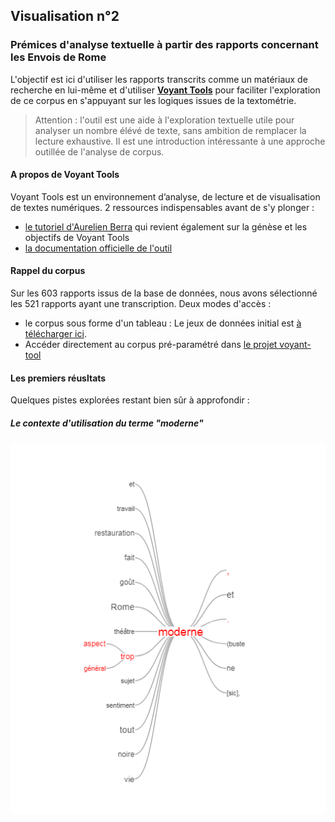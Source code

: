 ## Visualisation n°2
### Prémices d'analyse textuelle à partir des rapports concernant les Envois de Rome

L'objectif est ici d'utiliser les rapports transcrits comme un matériaux de recherche en lui-même et d'utiliser [**Voyant Tools**](http://voyant.tools.huma-num.fr) pour faciliter l'exploration de ce corpus en s'appuyant sur les logiques issues de la textométrie.

> Attention : l'outil est une aide à l'exploration textuelle utile pour analyser un nombre élévé de texte, sans ambition de remplacer la lecture exhaustive. Il est une introduction intéressante à une approche outillée de l'analyse de corpus.


#### A propos de Voyant Tools
Voyant Tools est un environnement d’analyse, de lecture et de visualisation de textes numériques.
2 ressources indispensables avant de s'y plonger :
* [le tutoriel d'Aurelien Berra](https://github.com/aurelberra/voyant_tools/blob/master/tutorial/voyant_tools_intro_fr.md) qui revient également sur la génèse et les objectifs de Voyant Tools
* [la documentation officielle de l'outil](http://voyant.tools.huma-num.fr/docs/#!/guide/start)

#### Rappel du corpus

Sur les 603 rapports issus de la base de données, nous avons sélectionné les 521 rapports ayant une transcription.
Deux modes d'accès :
* le corpus sous forme d'un tableau : Le jeux de données initial est [à télécharger ici](./datasets/Export_EnvoisdeRome_Rapports_20190325.csv).
* Accéder directement au corpus pré-paramétré dans [le projet voyant-tool](http://voyant.tools.huma-num.fr/?corpus=9f0929de55123b653c9475a6be733db4)

#### Les premiers réusltats

Quelques pistes explorées restant bien sûr à approfondir :

##### Le contexte d'utilisation du terme "moderne"

![img_1](../images/voyanttools_1.png)
